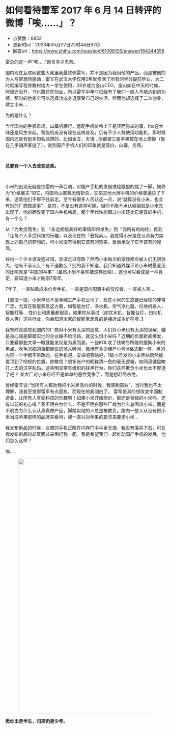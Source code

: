 # 如何看待雷军 2017 年 6 月 14 日转评的微博「唉……」？
- 点赞数：6852
- 更新时间：2023年05月22日22时44分37秒
- 回答url：https://www.zhihu.com/question/61098126/answer/184244558
<body>
 <p data-pid="zOWdefo3">雷总的这一声“唉.....”饱含多少无奈。</p>
 <p data-pid="uA26QfHB">国内现在互联网这些大佬里我最钦佩雷军，并不是因为我用他的产品，而是被他的为人与梦想所感动，雷军在武汉大学仅用2年就修满了所有的学分提前毕业，大二时就编写程序教材给大一学生使用，28岁成为金山CEO，金山如日中天的时候，阿里还没开，马化腾还在创业，所以雷军中年时已经有了我们一般人不能达到的功绩，那时的他完全可以选择功成身退享受自己的生活，然而他却选择了二次创业，建立小米....</p>
 <p data-pid="e3citN5k">为的是什么？</p>
 <p data-pid="dagTlj6S">当年国内的手机市场，山寨机横行，低配手机价格上千是轻而易举的事，htc在大陆还是风生水起，智能机尚没有现在这样普及，仍有不少人群使用功能机，那时候国内还是有挺多知名品牌的，比如金立，天语...但都被三星苹果按在地上摩擦（现在几乎销声匿迹了），说到国产手机人们的印象就是高价，山寨，劣质。</p>
 <p class="ztext-empty-paragraph"><br></p>
 <p data-pid="bmcto1xP"><b>总要有一个人去改变这些。</b></p>
 <p class="ztext-empty-paragraph"><br></p>
 <p data-pid="CNqdQ62B">小米的出现无疑是惊雷的一声巨响，对国产手机的发展进程狠狠的踹了一脚，被称为“价格屠夫”的它，将国内山寨机无情斩杀，又把其他大牌手机的价格普遍拉了下来，逼着他们不得不往前走。至今有很多人否认这一点，说“就算没有小米，也会有别的厂商做这事”，是的，不是没有这种可能，但你不能不承认偏偏就是小米先出现了，他的确改变了国内手机格局，那个年代性能超过小米还比它便宜的手机，有一个么？</p>
 <p data-pid="53OHNpv-">从『为发烧而生』到 『永远相信美好的事情即将发生』到『我所有的向往』再到『让每个人享受科技的乐趣』以及现在的『去探索』。我觉得小米是在认真努力实现上述自己的梦想的，可小米没有得到它该有的赞美，反而承受了它不该有的谩骂。</p>
 <p data-pid="I0yk2S_r">任何一个企业谁没犯过错，谁没走过弯路？然而小米每次的错误都会被人们无限放大，他有不承认么？有不道歉么？别的我不知道，我只知道外媒评论小米时最爱用的比喻就是“中国的苹果”（虽然小米不喜欢被这样比喻），这也可以看成是一种肯定，要知道小米才刚刚7周年。</p>
 <p data-pid="g1AOBNtH">7年了，一直贴着成本价卖手机，一直是国内配置中的佼佼者，一直被人骂...</p>
 <p data-pid="C2gN0FJj">【顺便一提，小米早已不是单纯生产手机公司了，现在小米的生态链已经铺的非常广泛，尤其在智能家居这方面，如智能台灯，净水机，空气净化器，扫地机器人，智能灯等....性价比和质量都很高，如果你从事过（如饮水机，智能台灯，扫地机器人等）这些行业，你会知道米家的智能家居真的是接近成本价在卖。】</p>
 <p data-pid="bt53EkHP">我有时真感觉到国内的厂商对小米有太深的恶意，人们对小米也有太深的误解，越是良心越是脚踏实地的企业越不给活路，就这么恨小米吗？近期的负面新闻爆发，只要看那些文章一眼就能发现是为黑而黑，一些KOL收了钱竭尽所能的搜集小米的黑点，吹毛求疵的事都能说的骇人听闻，微博有多少僵尸小号id格式都一样，黑的内容一个字都不带改的，在手机吧、安卓吧等贴吧，1级小号发的小米黑帖居然被置顶到了吧规的位置，你敢信？很多账户的昵称清一色的毫无逻辑，如同滚键盘瞎打上去的汉字乱码。这些明显带有组织的抹黑行为，你们这样欺负小米也太不厚道了吧？ 某大厂对小米已经不是单单的恶性竞争了，而是想赶尽杀绝。<br></p>
 <p data-pid="CrqbXYkb">曾经雷军说:“当所有人都劝我把小米卖高价的时候，我感到孤独”，当时我也不太理解，我甚至觉得雷军有点固执，而现在的我明白了。 雷军是真的想改变中国制造业，让所有人享受科技的乐趣啊！如果小米开始高价，那还是曾经的小米吗，还有以前的初心吗？我不明白为什么，不是不明白那些厂商为什么总围攻小米，而是不明白为什么认认真真做产品，脚踏实地的人总是被欺负。国内一些人从没有把小米当成苹果那样的品牌来看待，却一直以对苹果的要求来要求小米...</p>
 <p data-pid="lbR2mSzg">我发布新品的时候，友商的手机正陷在闪存门中手足无措，我没有落井下石，可友商发布新品时却反而过来倒打我一耙。我是希望我们一起推动国产手机的发展，他们怎么这样？</p>
 <p data-pid="VzHegtMO">唉....</p>
 <figure data-size="normal">
  <img src="https://picx.zhimg.com/50/v2-fcc4d23c5b1435e5019702c613a0f714_720w.jpg?source=1940ef5c" data-rawwidth="800" data-rawheight="519" data-size="normal" data-original-token="v2-fcc4d23c5b1435e5019702c613a0f714" class="origin_image zh-lightbox-thumb" width="800" data-original="https://pic1.zhimg.com/v2-fcc4d23c5b1435e5019702c613a0f714_r.jpg?source=1940ef5c">
 </figure>
 <p data-pid="_5a1B9oA"><b>愿你出走半生，归来仍是少年。</b></p>
</body>